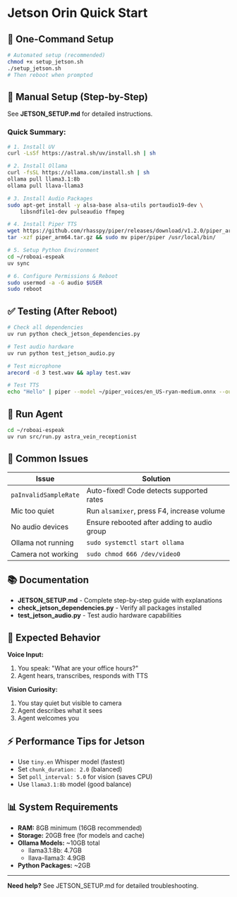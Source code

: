 # Jetson Orin Quick Start

## 🚀 One-Command Setup

```bash
# Automated setup (recommended)
chmod +x setup_jetson.sh
./setup_jetson.sh
# Then reboot when prompted
```

## 📝 Manual Setup (Step-by-Step)

See **JETSON_SETUP.md** for detailed instructions.

### Quick Summary:

```bash
# 1. Install UV
curl -LsSf https://astral.sh/uv/install.sh | sh

# 2. Install Ollama
curl -fsSL https://ollama.com/install.sh | sh
ollama pull llama3.1:8b
ollama pull llava-llama3

# 3. Install Audio Packages
sudo apt-get install -y alsa-base alsa-utils portaudio19-dev \
    libsndfile1-dev pulseaudio ffmpeg

# 4. Install Piper TTS
wget https://github.com/rhasspy/piper/releases/download/v1.2.0/piper_arm64.tar.gz
tar -xzf piper_arm64.tar.gz && sudo mv piper/piper /usr/local/bin/

# 5. Setup Python Environment
cd ~/roboai-espeak
uv sync

# 6. Configure Permissions & Reboot
sudo usermod -a -G audio $USER
sudo reboot
```

## ✅ Testing (After Reboot)

```bash
# Check all dependencies
uv run python check_jetson_dependencies.py

# Test audio hardware
uv run python test_jetson_audio.py

# Test microphone
arecord -d 3 test.wav && aplay test.wav

# Test TTS
echo "Hello" | piper --model ~/piper_voices/en_US-ryan-medium.onnx --output_file test.wav && aplay test.wav
```

## 🤖 Run Agent

```bash
cd ~/roboai-espeak
uv run src/run.py astra_vein_receptionist
```

## 🔧 Common Issues

| Issue | Solution |
|-------|----------|
| `paInvalidSampleRate` | Auto-fixed! Code detects supported rates |
| Mic too quiet | Run `alsamixer`, press F4, increase volume |
| No audio devices | Ensure rebooted after adding to audio group |
| Ollama not running | `sudo systemctl start ollama` |
| Camera not working | `sudo chmod 666 /dev/video0` |

## 📚 Documentation

- **JETSON_SETUP.md** - Complete step-by-step guide with explanations
- **check_jetson_dependencies.py** - Verify all packages installed
- **test_jetson_audio.py** - Test audio hardware capabilities

## 🎯 Expected Behavior

**Voice Input:**
1. You speak: "What are your office hours?"
2. Agent hears, transcribes, responds with TTS

**Vision Curiosity:**
1. You stay quiet but visible to camera
2. Agent describes what it sees
3. Agent welcomes you

## ⚡ Performance Tips for Jetson

- Use `tiny.en` Whisper model (fastest)
- Set `chunk_duration: 2.0` (balanced)
- Set `poll_interval: 5.0` for vision (saves CPU)
- Use `llama3.1:8b` model (good balance)

## 📊 System Requirements

- **RAM:** 8GB minimum (16GB recommended)
- **Storage:** 20GB free (for models and cache)
- **Ollama Models:** ~10GB total
  - llama3.1:8b: 4.7GB
  - llava-llama3: 4.9GB
- **Python Packages:** ~2GB

---

**Need help?** See JETSON_SETUP.md for detailed troubleshooting.
